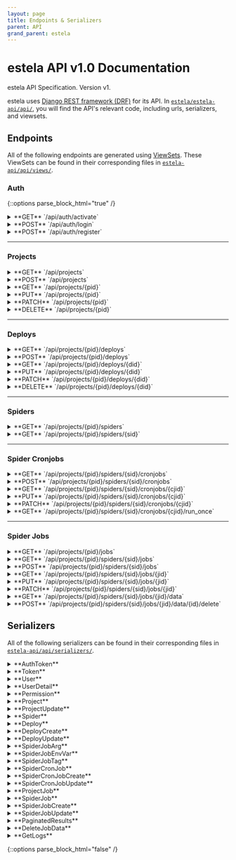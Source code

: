 ```yaml
---
layout: page
title: Endpoints & Serializers
parent: API
grand_parent: estela
---
```


# estela API v1.0 Documentation
estela API Specification. Version v1.

estela uses [Django REST framework (DRF)](https://www.django-rest-framework.org/) for its API.
In [`estela/estela-api/api/`](https://github.com/bitmakerla/estela/tree/main/estela-api/api/),
you will find the API's relevant code, including urls, serializers, and viewsets.

## Endpoints

All of the following endpoints are generated using [ViewSets](https://www.django-rest-framework.org/api-guide/viewsets/).
These ViewSets can be found in their corresponding files in [`estela-api/api/views/`](https://github.com/bitmakerla/estela/tree/main/estela-api/api/views).

### Auth

{::options parse_block_html="true" /}

<details>
<summary markdown="span">**GET** `/api/auth/activate`</summary>

#### **Description**
Activate a newly registered account.

##### Responses

| Code | Schema |
| ---- | ------ |
| 200 | [AuthToken](#authtoken) |

</details>

<details>
<summary markdown="span">**POST** `/api/auth/login`</summary>

#### **Description**
Login.

##### **Parameters**

| Name | Located in | Required | Schema |
| ---- | ---------- | -------- | ---- |
| data | body | Yes | [AuthToken](#authtoken) |

##### **Responses**

| Code | Schema |
| ---- | ------ |
| 200 | [Token](#token) |

</details>

<details>
<summary markdown="span">**POST** `/api/auth/register`</summary>

#### **Description**
Register.

#### **Method:** POST

##### **Parameters**

| Name | Located in | Required | Schema |
| ---- | ---------- | -------- | ---- |
| data | body | Yes | [User](#user) |

##### **Responses**

| Code | Schema |
| ---- | ------ |
| 200 | [Token](#token) |

</details>

---

### Projects

<details>
<summary markdown="span">**GET** `/api/projects`</summary>

#### **Description**
List projects.

#### **Method:** GET

##### **Parameters**

| Name | Located in | Description | Required | Schema |
| ---- | ---------- | ----------- | -------- | ---- |
| page | query | A page number within the paginated result set. | No | integer |
| page_size | query | Number of results to return per page. | No | integer |

##### **Responses**

| Code | Schema |
| ---- | ------ |
| 200 | [PaginatedResults](#paginatedresults)[[Project](#project)] |

</details>

<details>
<summary markdown="span">**POST** `/api/projects`</summary>

#### **Description**
Create project.

#### **Method:** POST

##### **Parameters**

| Name | Located in | Required | Schema |
| ---- | ---------- | -------- | ---- |
| data | body | Yes | [Project](#project) |

##### **Responses**

| Code | Schema |
| ---- | ------ |
| 201 | [Project](#project) |

</details>

<details>
<summary markdown="span">**GET** `/api/projects/{pid}`</summary>

#### **Description**
Get project.

#### **Method:** GET

##### **Parameters**

| Name | Located in | Required | Schema |
| ---- | ---------- | -------- | ---- |
| pid | path | Yes | string |

##### **Responses**

| Code | Schema |
| ---- | ------ |
| 200 | [Project](#project) |

</details>

<details>
<summary markdown="span">**PUT** `/api/projects/{pid}`</summary>

#### **Description**
Update project.

#### **Method:** PUT

Update Project information

##### **Parameters**

| Name | Located in | Required | Schema |
| ---- | ---------- | -------- | ---- |
| pid | path | Yes | string |
| data | body | Yes | [ProjectUpdate](#projectupdate) |

##### **Responses**

| Code | Schema |
| ---- | ------ |
| 200 | [ProjectUpdate](#projectupdate) |

</details>

<details>
<summary markdown="span">**PATCH** `/api/projects/{pid}`</summary>

#### **Description**
Partial update project.

#### **Method:** PATCH

##### **Parameters**

| Name | Located in | Required | Schema |
| ---- | ---------- | -------- | ---- |
| pid | path | Yes | string |
| data | body | Yes | [Project](#project) |

##### **Responses**

| Code | Schema |
| ---- | ------ |
| 200 | [Project](#project) |

</details>

<details>
<summary markdown="span">**DELETE** `/api/projects/{pid}`</summary>

#### **Description**
Delete project.

#### **Method:** DELETE

##### **Parameters**

| Name | Located in | Required | Schema |
| ---- | ---------- | -------- | ---- |
| pid | path | Yes | string |

##### **Responses**

| Code |
| ---- |
| 204 |

</details>

---

### Deploys

<details>
<summary markdown="span">**GET** `/api/projects/{pid}/deploys`</summary>

#### **Description**
List project deploys.

#### **Method:** GET

##### **Parameters**

| Name | Located in | Description | Required | Schema |
| ---- | ---------- | ----------- | -------- | ---- |
| pid | path |  | Yes | string |
| page | query | A page number within the paginated result set. | No | integer |
| page_size | query | Number of results to return per page. | No | integer |

##### **Responses**

| Code | Schema |
| ---- | ------ |
| 200 | [PaginatedResults](#paginatedresults)[[Deploy](#deploy)] |

</details>

<details>
<summary markdown="span">**POST** `/api/projects/{pid}/deploys`</summary>

#### **Description**
Create project deploy.

#### **Method:** POST

Create a new Deploy

##### **Parameters**

| Name | Located in | Required | Schema |
| ---- | ---------- | -------- | ---- |
| pid | path | Yes | string |
| data | body | Yes | [DeployCreate](#deploycreate) |

##### **Responses**

| Code | Schema |
| ---- | ------ |
| 201 | [DeployCreate](#deploycreate) |

</details>

<details>
<summary markdown="span">**GET** `/api/projects/{pid}/deploys/{did}`</summary>

#### **Description**
Create project deploy.

#### **Method:** GET

##### **Parameters**

| Name | Located in | Description | Required | Schema |
| ---- | ---------- | ----------- | -------- | ---- |
| did | path | A unique integer value identifying this deploy. | Yes | integer |
| pid | path |  | Yes | string |

##### **Responses**

| Code | Schema |
| ---- | ------ |
| 200 | [Deploy](#deploy) |

</details>

<details>
<summary markdown="span">**PUT** `/api/projects/{pid}/deploys/{did}`</summary>

#### **Description**
Update project deploy.

#### **Method:** PUT

##### **Parameters**

| Name | Located in | Description | Required | Schema |
| ---- | ---------- | ----------- | -------- | ---- |
| did | path | A unique integer value identifying this deploy. | Yes | integer |
| pid | path |  | Yes | string |
| data | body |  | Yes | [DeployUpdate](#deployupdate) |

##### **Responses**

| Code | Schema |
| ---- | ------ |
| 200 | [DeployUpdate](#deployupdate) |

</details>

<details>
<summary markdown="span">**PATCH** `/api/projects/{pid}/deploys/{did}`</summary>

#### **Description**
Partial update project deploy.

#### **Method:** PATCH

##### **Parameters**

| Name | Located in | Description | Required | Schema |
| ---- | ---------- | ----------- | -------- | ---- |
| did | path | A unique integer value identifying this deploy. | Yes | integer |
| pid | path |  | Yes | string |
| data | body |  | Yes | [Deploy](#deploy) |

##### **Responses**

| Code | Schema |
| ---- | ------ |
| 200 | [Deploy](#deploy) |

</details>

<details>
<summary markdown="span">**DELETE** `/api/projects/{pid}/deploys/{did}`</summary>

#### **Description**
Delete project deploy.

#### **Method:** DELETE

##### **Parameters**

| Name | Located in | Description | Required | Schema |
| ---- | ---------- | ----------- | -------- | ---- |
| did | path | A unique integer value identifying this deploy. | Yes | integer |
| pid | path |  | Yes | string |

##### **Responses**

| Code |
| ---- |
| 204 |

</details>

---

### Spiders

<details>
<summary markdown="span">**GET** `/api/projects/{pid}/spiders`</summary>

#### **Description**
List project spiders.

#### **Method:** GET

##### **Parameters**

| Name | Located in | Description | Required | Schema |
| ---- | ---------- | ----------- | -------- | ---- |
| pid | path |  | Yes | string |
| page | query | A page number within the paginated result set. | No | integer |
| page_size | query | Number of results to return per page. | No | integer |

##### **Responses**

| Code | Schema |
| ---- | ------ |
| 200 | [PaginatedResults](#paginatedresults)[[Spider](#spider)] |

</details>

<details>
<summary markdown="span">**GET** `/api/projects/{pid}/spiders/{sid}`</summary>

#### **Description**
Get project spider.

#### **Method:** GET

##### **Parameters**

| Name | Located in | Required | Schema |
| ---- | ---------- | -------- | ---- |
| pid | path | Yes | string |
| sid | path | Yes | string |

##### **Responses**

| Code | Schema |
| ---- | ------ |
| 200 | [Spider](#spider) |

</details>

---

### Spider Cronjobs

<details>
<summary markdown="span">**GET** `/api/projects/{pid}/spiders/{sid}/cronjobs`</summary>

#### **Description**
List spider cronjobs.

#### **Method:** GET

##### **Parameters**

| Name | Located in | Description | Required | Schema |
| ---- | ---------- | ----------- | -------- | ---- |
| pid | path |  | Yes | string |
| sid | path |  | Yes | string |
| tag | query | Cronjob tag. | No | string |
| page | query | A page number within the paginated result set. | No | integer |
| page_size | query | Number of results to return per page. | No | integer |

##### **Responses**

| Code | Schema |
| ---- | ------ |
| 200 | [PaginatedResults](#paginatedresults)[[SpiderCronjob](#spidercronjob)] |

</details>

<details>
<summary markdown="span">**POST** `/api/projects/{pid}/spiders/{sid}/cronjobs`</summary>

#### **Description**
Create spider cronjob.

#### **Method:** POST

##### **Parameters**

| Name | Located in | Required | Schema |
| ---- | ---------- | -------- | ---- |
| pid | path | Yes | string |
| sid | path | Yes | string |
| data | body | Yes | [SpiderCronJobCreate](#spidercronjobcreate) |

##### **Responses**

| Code | Schema |
| ---- | ------ |
| 201 | [SpiderCronJobCreate](#spidercronjobcreate) |

</details>

<details>
<summary markdown="span">**GET** `/api/projects/{pid}/spiders/{sid}/cronjobs/{cjid}`</summary>

#### **Description**
Get spider cronjob.

#### **Method:** GET

##### **Parameters**

| Name | Located in | Required | Schema |
| ---- | ---------- | -------- | ---- |
| cjid | path | Yes | string |
| pid | path | Yes | string |
| sid | path | Yes | string |

##### **Responses**

| Code | Schema |
| ---- | ------ |
| 200 | [SpiderCronJob](#spidercronjob) |

</details>

<details>
<summary markdown="span">**PUT** `/api/projects/{pid}/spiders/{sid}/cronjobs/{cjid}`</summary>

#### **Description**
Update spider cronjob.

#### **Method:** PUT

##### **Parameters**

| Name | Located in | Required | Schema |
| ---- | ---------- | -------- | ---- |
| cjid | path | Yes | string |
| pid | path | Yes | string |
| sid | path | Yes | string |
| data | body | Yes | [SpiderCronJobUpdate](#spidercronjobupdate) |

##### **Responses**

| Code | Schema |
| ---- | ------ |
| 200 | [SpiderCronJobUpdate](#spidercronjobupdate) |

</details>

<details>
<summary markdown="span">**PATCH** `/api/projects/{pid}/spiders/{sid}/cronjobs/{cjid}`</summary>

#### **Description**
Partial update spider cronjob.

#### **Method:** PATCH

##### **Parameters**

| Name | Located in | Required | Schema |
| ---- | ---------- | -------- | ---- |
| cjid | path | Yes | string |
| pid | path | Yes | string |
| sid | path | Yes | string |
| data | body | Yes | [SpiderCronJob](#spidercronjob) |

##### **Responses**

| Code | Schema |
| ---- | ------ |
| 200 | [SpiderCronJob](#spidercronjob) |

</details>

<details>
<summary markdown="span">**GET** `/api/projects/{pid}/spiders/{sid}/cronjobs/{cjid}/run_once`</summary>

#### **Description**
Run a single job using the configuration of an existing cronjob.

#### **Method:** PATCH

##### **Parameters**

| Name | Located in | Required | Schema |
| ---- | ---------- | -------- | ---- |
| cjid | path | Yes | string |
| pid | path | Yes | string |
| sid | path | Yes | string |

##### **Responses**

| Code | Schema |
| ---- | ------ |
| 200 | [SpiderCronJob](#spidercronjob) |

</details>

---

### Spider Jobs

<details>
<summary markdown="span">**GET** `/api/projects/{pid}/jobs`</summary>

#### **Description**
List the jobs of a specific project. This will list the jobs by creation date,
independently of what spider they belong to.

#### **Method:** GET

##### **Parameters**

| Name | Located in | Description | Required | Schema |
| ---- | ---------- | ----------- | -------- | ---- |
| pid | path |  | Yes | string |
| page | query | DataPaginated. | No | number |
| page_size | query | DataPaginated. | No | number |

##### **Responses**

| Code | Schema |
| ---- | ------ |
| 200 | [ProjectJob](#projectjob) |

</details>

<details>
<summary markdown="span">**GET** `/api/projects/{pid}/spiders/{sid}/jobs`</summary>

#### **Description**
List spider jobs.

#### **Method:** GET

##### **Parameters**

| Name | Located in | Description | Required | Schema |
| ---- | ---------- | ----------- | -------- | ---- |
| pid | path |  | Yes | string |
| sid | path |  | Yes | string |
| cronjob | query | Cronjob | No | number |
| status | query | Job status | No | string |
| tag | query | Job tag | No | string |
| page | query | A page number within the paginated result set. | No | integer |
| page_size | query | Number of results to return per page. | No | integer |

##### **Responses**

| Code | Schema |
| ---- | ------ |
| 200 | [PaginatedResults](#paginatedresults)[[SpiderJob](#spiderjob)] |

</details>

<details>
<summary markdown="span">**POST** `/api/projects/{pid}/spiders/{sid}/jobs`</summary>

#### **Description**
Create spider job.

#### **Method:** POST

##### **Parameters**

| Name | Located in | Required | Schema |
| ---- | ---------- | -------- | ---- |
| pid | path | Yes | string |
| sid | path | Yes | string |
| data | body | Yes | [SpiderJobCreate](#spiderjobcreate) |
| async | query | No | boolean |

##### **Responses**

| Code | Schema |
| ---- | ------ |
| 201 | [SpiderJobCreate](#spiderjobcreate) |

</details>

<details>
<summary markdown="span">**GET** `/api/projects/{pid}/spiders/{sid}/jobs/{jid}`</summary>

#### **Description**
Get spider job.

#### **Method:** GET

##### **Parameters**

| Name | Located in | Description | Required | Schema |
| ---- | ---------- | ----------- | -------- | ---- |
| jid | path | A unique integer value identifying this spider job. | Yes | integer |
| pid | path |  | Yes | string |
| sid | path |  | Yes | string |

##### **Responses**

| Code | Schema |
| ---- | ------ |
| 200 | [SpiderJob](#spiderjob) |

</details>

<details>
<summary markdown="span">**PUT** `/api/projects/{pid}/spiders/{sid}/jobs/{jid}`</summary>

#### **Description**
Update spider job.

#### **Method:** PUT

##### **Parameters**

| Name | Located in | Description | Required | Schema |
| ---- | ---------- | ----------- | -------- | ---- |
| jid | path | A unique integer value identifying this spider job. | Yes | integer |
| pid | path |  | Yes | string |
| sid | path |  | Yes | string |
| data | body |  | Yes | [SpiderJobUpdate](#spiderjobupdate) |

##### **Responses**

| Code | Schema |
| ---- | ------ |
| 200 | [SpiderJobUpdate](#spiderjobupdate) |

</details>

<details>
<summary markdown="span">**PATCH** `/api/projects/{pid}/spiders/{sid}/jobs/{jid}`</summary>

#### **Description**
Partial update spider job.

#### **Method:** PATCH

##### **Parameters**

| Name | Located in | Description | Required | Schema |
| ---- | ---------- | ----------- | -------- | ---- |
| jid | path | A unique integer value identifying this spider job. | Yes | integer |
| pid | path |  | Yes | string |
| sid | path |  | Yes | string |
| data | body |  | Yes | [SpiderJob](#spiderjob) |

##### **Responses**

| Code | Schema |
| ---- | ------ |
| 200 | [SpiderJob](#spiderjob) |

</details>

<details>
<summary markdown="span">**GET** `/api/projects/{pid}/spiders/{sid}/jobs/{jid}/data`</summary>

#### **Description**
Get job data.

#### **Method:** GET

##### **Parameters**

| Name | Located in | Description | Required | Schema |
| ---- | ---------- | ----------- | -------- | ---- |
| jid | path |  | Yes | string |
| pid | path |  | Yes | string |
| sid | path |  | Yes | string |
| page | query | A page number within the paginated result set. | No | integer |
| page_size | query | Number of results to return per page. | No | integer |
| type | query | Spider job data type. | No | string |

##### **Responses**

| Code | Schema |
| ---- | ------ |
| 200 | [PaginatedResults](#paginatedresults)[] |

</details>

<details>
<summary markdown="span">**POST** `/api/projects/{pid}/spiders/{sid}/jobs/{jid}/data/{id}/delete`</summary>

#### **Description**
Delete job data.

#### **Method:** GET

##### **Parameters**

| Name | Located in | Required | Schema |
| ---- | ---------- | -------- | ---- |
| id | path | Yes | string |
| jid | path | Yes | string |
| pid | path | Yes | string |
| sid | path | Yes | string |

##### **Responses**

| Code | Schema |
| ---- | ------ |
| 200 | [DeleteJobData](#deletejobdata) |

</details>

## Serializers

All of the following serializers can be found in their corresponding files
in [`estela-api/api/serializers/`](https://github.com/bitmakerla/estela/tree/main/estela-api/api/serializers).

<details>
<summary markdown="span" id="authtoken">**AuthToken**</summary>

| Name | Type | Required |
| ---- | ---- | -------- |
| username | string | Yes |
| password | string | Yes |

</details>

<details>
<summary markdown="span" id="token">**Token**</summary>

| Name | Type | Required |
| ---- | ---- | -------- |
| user | string | No |
| key | string | Yes |

</details>

<details>
<summary markdown="span" id="user">**User**</summary>

| Name | Type | Description | Required |
| ---- | ---- | ----------- | -------- |
| id | integer |  | No |
| email | string (email) |  | No |
| username | string | Required. 150 characters or fewer. Letters, digits and @/./+/-/_ only. | Yes |
| password | string |  | Yes |

</details>

<details>
<summary markdown="span" id="userdetail">**UserDetail**</summary>

| Name | Type | Description | Required |
| ---- | ---- | ----------- | -------- |
| username | string | Required. 150 characters or fewer. Letters, digits and @/./+/-/_ only. | Yes |
| email | string (email) |  | No |

</details>

<details>
<summary markdown="span" id="permission">**Permission**</summary>

| Name | Type | Description | Required |
| ---- | ---- | ----------- | -------- |
| user | [UserDetail](#userdetail) |  | No |
| permission | string | _Enum:_ `"EDITOR"`, `"VIEWER"`, `"OWNER"` | No |

</details>

<details>
<summary markdown="span" id="project">**Project**</summary>

| Name | Type | Required |
| ---- | ---- | -------- |
| pid | string (uuid) | No |
| name | string | Yes |
| container_image | string | No |
| users | [ [Permission](#permission) ] | No |

</details>

<details>
<summary markdown="span" id="projectupdate">**ProjectUpdate**</summary>

| Name | Type | Description | Required |
| ---- | ---- | ----------- | -------- |
| pid | string (uuid) |  | No |
| name | string |  | Yes |
| users | [ [UserDetail](#userdetail) ] |  | No |
| email | string (email) |  | No |
| action | string | _Enum:_ `"remove"`, `"add"` | No |
| permission | string | _Enum:_ `"EDITOR"`, `"VIEWER"` | No |

</details>

<details>
<summary markdown="span" id="spider">**Spider**</summary>

| Name | Type | Required |
| ---- | ---- | -------- |
| sid | integer | No |
| name | string | Yes |
| project | string (uuid) | Yes |

</details>

<details>
<summary markdown="span" id="deploy">**Deploy**</summary>

| Name | Type | Description | Required |
| ---- | ---- | ----------- | -------- |
| did | integer |  | No |
| project | string (uuid) |  | Yes |
| user | [UserDetail](#userdetail) |  | Yes |
| status | string | _Enum:_ `"SUCCESS"`, `"BUILDING"`, `"FAILURE"`, `"CANCELED"` | No |
| spiders | [ [Spider](#spider) ] |  | No |
| created | dateTime |  | No |

</details>

<details>
<summary markdown="span" id="deploycreate">**DeployCreate**</summary>

| Name | Type | Description | Required |
| ---- | ---- | ----------- | -------- |
| did | integer |  | No |
| status | string | _Enum:_ `"SUCCESS"`, `"BUILDING"`, `"FAILURE"`, `"CANCELED"` | No |
| created | dateTime |  | No |
| project_zip | string (uri) |  | No |

</details>

<details>
<summary markdown="span" id="deployupdate">**DeployUpdate**</summary>

| Name | Type | Description | Required |
| ---- | ---- | ----------- | -------- |
| did | integer |  | No |
| status | string | _Enum:_ `"SUCCESS"`, `"BUILDING"`, `"FAILURE"`, `"CANCELED"` | No |
| spiders_names | [ string ] |  | No |

</details>

<details>
<summary markdown="span" id="spiderjobarg">**SpiderJobArg**</summary>

| Name | Type | Required |
| ---- | ---- | -------- |
| name | string | Yes |
| value | string | Yes |

</details>

<details>
<summary markdown="span" id="spiderjobenvvar">**SpiderJobEnvVar**</summary>

| Name | Type | Required |
| ---- | ---- | -------- |
| name | string | Yes |
| value | string | Yes |

</details>

<details>
<summary markdown="span" id="spiderjobtag">**SpiderJobTag**</summary>

| Name | Type | Required |
| ---- | ---- | -------- |
| name | string | Yes |

</details>

<details>
<summary markdown="span" id="spidercronjob">**SpiderCronJob**</summary>

| Name | Type | Description | Required |
| ---- | ---- | ----------- | -------- |
| cjid | integer |  | No |
| spider | integer |  | Yes |
| created | dateTime |  | No |
| name | string |  | No |
| cargs | [ [SpiderJobArg](#spiderjobarg) ] |  | No |
| cenv_vars | [ [SpiderJobEnvVar](#spiderjobenvvar) ] |  | No |
| ctags | [ [SpiderJobTag](#spiderjobtag) ] |  | No |
| schedule | string |  | No |
| status | string | _Enum:_ `"ACTIVE"`, `"DISABLED"` | No |
| unique_collection | boolean |  | No |

</details>

<details>
<summary markdown="span" id="spidercronjobcreate">**SpiderCronJobCreate**</summary>

| Name | Type | Required |
| ---- | ---- | -------- |
| cjid | integer | No |
| name | string | No |
| cargs | [ [SpiderJobArg](#spiderjobarg) ] | No |
| cenv_vars | [ [SpiderJobEnvVar](#spiderjobenvvar) ] | No |
| ctags | [ [SpiderJobTag](#spiderjobtag) ] | No |
| schedule | string | No |
| unique_collection | boolean | No |

</details>

<details>
<summary markdown="span" id="spidercronjobupdate">**SpiderCronJobUpdate**</summary>

| Name | Type | Description | Required |
| ---- | ---- | ----------- | -------- |
| cjid | integer |  | No |
| status | string | _Enum:_ `"ACTIVE"`, `"DISABLED"` | No |
| schedule | string |  | No |
| unique_collection | boolean |  | No |

</details>

<details>
<summary markdown="span" id="projectjob">**ProjectJob**</summary>

| Name | Type | Required |
| ---- | ---- | -------- |
| results | [SpiderJob](#spiderjob) | Yes |
| count | integer | Yes |

</details>

<details>
<summary markdown="span" id="spiderjob">**SpiderJob**</summary>

| Name | Type | Required |
| ---- | ---- | -------- |
| jid | integer | No |
| spider | integer | Yes |
| created | dateTime | No |
| name | string | No |
| args | [ [SpiderJobArg](#spiderjobarg) ] | No |
| env_vars | [ [SpiderJobEnvVar](#spiderjobenvvar) ] | No |
| tags | [ [SpiderJobTag](#spiderjobtag) ] | No |
| job_status | string | No |
| cronjob | integer | No |

</details>

<details>
<summary markdown="span" id="spiderjobcreate">**SpiderJobCreate**</summary>

| Name | Type | Required |
| ---- | ---- | -------- |
| jid | integer | No |
| name | string | No |
| args | [ [SpiderJobArg](#spiderjobarg) ] | No |
| env_vars | [ [SpiderJobEnvVar](#spiderjobenvvar) ] | No |
| tags | [ [SpiderJobTag](#spiderjobtag) ] | No |
| job_status | string | No |
| cronjob | integer | No |

</details>

<details>
<summary markdown="span" id="spiderjobupdate">**SpiderJobUpdate**</summary>

| Name | Type | Description | Required |
| ---- | ---- | ----------- | -------- |
| jid | integer |  | No |
| status | string | _Enum:_ `"IN_QUEUE"`, `"WAITING"`, `"RUNNING"`, `"STOPPED"`, `"INCOMPLETE"`, `"CANCELLED"`, `"COMPLETED"`, `"ERROR"` | No |

</details>

<details>
<summary markdown="span" id="paginatedresults">**PaginatedResults**</summary>

| Name | Type | Description | Required |
| ---- | ---- | ----------- | -------- |
| count | integer |  | Yes |
| next | string($uri) |  | No |
| previous | string($uri) |  | No |
| results | [object] | The type of this attribute will vary throughout the documentation. This is an array of objects, depending on what object is being queried. | yes |

</details>

<details>
<summary markdown="span" id="deletejobdata">**DeleteJobData**</summary>

| Name | Type | Required |
| ---- | ---- | -------- |
| count | integer | Yes |

</details>

<details>
<summary markdown="span" id="getlogs">**GetLogs**</summary>

| Name | Type | Required |
| ---- | ---- | -------- |
| logs | [ string ] | Yes |
| count | integer | Yes |

</details>

{::options parse_block_html="false" /}
